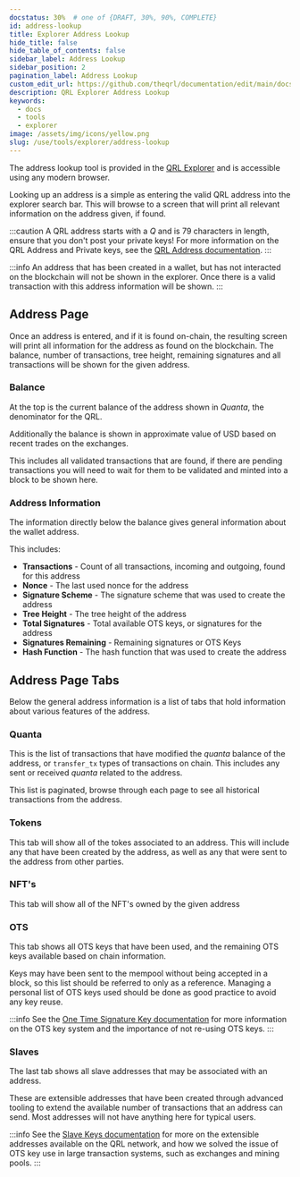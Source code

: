 ```yaml
---
docstatus: 30%  # one of {DRAFT, 30%, 90%, COMPLETE}
id: address-lookup
title: Explorer Address Lookup
hide_title: false
hide_table_of_contents: false
sidebar_label: Address Lookup
sidebar_position: 2
pagination_label: Address Lookup
custom_edit_url: https://github.com/theqrl/documentation/edit/main/docs/Use/Tools/explorer/address-lookup.md
description: QRL Explorer Address Lookup
keywords:
  - docs
  - tools
  - explorer
image: /assets/img/icons/yellow.png
slug: /use/tools/explorer/address-lookup
---
```


The address lookup tool is provided in the [QRL Explorer](https://explorer.theqrl.org) and is accessible using any modern browser. 

Looking up an address is a simple as entering the valid QRL address into the explorer search bar. This will browse to a screen that will print all relevant information on the address given, if found.


:::caution
A QRL address starts with a $Q$ and is 79 characters in length, ensure that you don't post your private keys! For more information on the QRL Address and Private keys, see the [QRL Address documentation](/use/wallet/qrl-address-overview).
:::


:::info
An address that has been created in a wallet, but has not interacted on the blockchain will not be shown in the explorer. Once there is a valid transaction with this address information will be shown.
:::


## Address Page

Once an address is entered, and if it is found on-chain, the resulting screen will print all information for the address as found on the blockchain. The balance, number of transactions, tree height, remaining signatures and all transactions will be shown for the given address.

### Balance

At the top is the current balance of the address shown in $Quanta$, the denominator for the QRL.

Additionally the balance is shown in approximate value of USD based on recent trades on the exchanges.

This includes all validated transactions that are found, if there are pending transactions you will need to wait for them to be validated and minted into a block to be shown here.

### Address Information

The information directly below the balance gives general information about the wallet address.

This includes:

- **Transactions** - Count of all transactions, incoming and outgoing, found for this address
- **Nonce** - The last used nonce for the address
- **Signature Scheme** - The signature scheme that was used to create the address 
- **Tree Height** - The tree height of the address
- **Total Signatures** - Total available OTS keys, or signatures for the address
- **Signatures Remaining** - Remaining signatures or OTS Keys
- **Hash Function** - The hash function that was used to create the address

## Address Page Tabs

Below the general address information is a list of tabs that hold information about various features of the address. 

### Quanta

This is the list of transactions that have modified the $quanta$ balance of the address, or `transfer_tx` types of transactions on chain. This includes any sent or received $quanta$ related to the address.

This list is paginated, browse through each page to see all historical transactions from the address. 

### Tokens

This tab will show all of the tokes associated to an address. This will include any that have been created by the address, as well as any that were sent to the address from other parties.

### NFT's

This tab will show all of the NFT's owned by the given address

### OTS

This tab shows all OTS keys that have been used, and the remaining OTS keys available based on chain information.

Keys may have been sent to the mempool without being accepted in a block, so this list should be referred to only as a reference. Managing a personal list of OTS keys used should be done as good practice to avoid any key reuse.

:::info
See the [One Time Signature Key documentation](/build/fundamentals/ots-keys) for more information on the OTS key system and the importance of not re-using OTS keys.
:::


### Slaves

The last tab shows all slave addresses that may be associated with an address.

These are extensible addresses that have been created through advanced tooling to extend the available number of transactions that an address can send. Most addresses will not have anything here for typical users.

:::info
See the [Slave Keys documentation](/build/address/slave-keys) for more on the extensible addresses available on the QRL network, and how we solved the issue of OTS key use in large transaction systems, such as exchanges and mining pools.
:::

